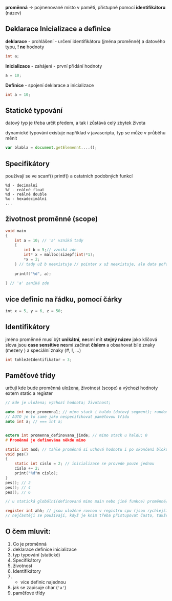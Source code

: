 
**proměnná** -> pojmenované místo v paměti, přístupné pomocí **identifikátoru** (název)
## Deklarace Inicializace a definice

**deklarace** - prohlášení - určení identifikátoru (jména proměnné) a datového typu,  **! ne** hodnoty
```c
int a;
```

**Inicializace** - zahájení - první přidání hodnoty
```c
a = 10;
```

**Definice** - spojení deklarace a inicializace
```c
int a = 10;
```

## Statické typování
datový typ je třeba určit předem, a tak i zůstává celý zbytek života

dynamické typování existuje například v javascriptu, typ se může v průběhu měnit
```js
var blabla = document.getElemennt....();
```


## Specifikátory
používají se ve scanf() printf() a ostatních podobných funkcí

```
%d - decimalní
%f - reálné float 
%d - reálné double
%x - hexadecimální
...
```
## životnost proměnné (scope)
```c
void main
{
	int a = 10; // 'a' vzniká tady
	{
		int b = 5;// vzniká zde 
		int* x = malloc(sizepf(int)*1);
		*x = 2;
	} // tady už b neexistuje // pointer x už neexistuje, ale data pořád zůstavají v haldě protože nebyly "vyčistěny" free()
	
	printf("%d", a);
	
} // 'a' zaníká zde
```

## více definic na řádku, pomocí čárky
```c
int x = 5, y = 6, z = 50;
```

## Identifikátory
jméno proměnné
musí být **unikátní**, **ne**smí mít **stejný název** jako klíčová slova
jsou **case sensitive**
**ne**smí začínat **číslem**
a obsahovat bílé znaky (mezery ) a speciální znaky (#, !, ...) 

```c
int tohleJeIdentifikator = 3;
```


## Paměťové třídy
určují kde bude proměnná uložena, životnost (scope) a výchozí hodnoty
extern static a register

```c
// kde je uložena; výchozí hodnota; životnost;

auto int moje_promenna1; // mimo stack i haldu (datový segment); random;
// AUTO je to samé jako nespecifikovat paměťovou třídu
auto int a; // === int a;


extern int promenna_definovana_jinde; // mimo stack u haldu; 0
# Proměnná je definována někde mimo

static int asd; // tahle proměnná si uchová hodnotu i po skončení bloku např.:
void pes()
{
	static int cislo = 2; // inicializace se provede pouze jednou
	cislo += 2;
	print("%d"m cislo);
}
pes(); // 2
pes(); // 4
pes(); // 6

// u statická globální(definovaná mimo main nebo jiné funkce) proměnné/funkce má static efekt že na ni nelze odkázat přes extern v jiném programu 

register int ahh; // jsou uložéné rovnou v registru cpu (jsou rychlejší) nelze na něodkazovat &
// nejčastěji se používají, když je knim třeba přistupovat často, takže třeba iterace(cykly)


```

## O čem mluvit:
1. Co je proměnná
2. deklarace definice inicializace
3. typ typování (statické)
4. Specifikátory
5. životnost
6. Identifikátory
7. * více definic najednou
8.  jak se zapisuje char (`'a'`)
9. paměťové třídy